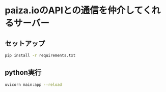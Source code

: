 # paiza.ioのAPIとの通信を仲介してくれるサーバー
## セットアップ
```bash
pip install -r requirements.txt
```
## python実行
```bash
uvicorn main:app --reload
```

